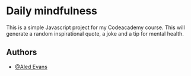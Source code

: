 
# Daily mindfulness

This is a simple Javascript project for my Codeacademy course. This will generate a random inspirational quote, a joke and a tip for mental health.


## Authors

- [@Aled Evans](https://github.com/pr2alede)

